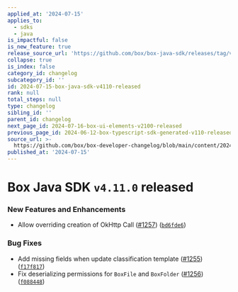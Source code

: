 ```yaml
---
applied_at: '2024-07-15'
applies_to:
  - sdks
  - java
is_impactful: false
is_new_feature: true
release_source_url: 'https://github.com/box/box-java-sdk/releases/tag/v4.11.0'
collapse: true
is_index: false
category_id: changelog
subcategory_id: ''
id: 2024-07-15-box-java-sdk-v4110-released
rank: null
total_steps: null
type: changelog
sibling_id: ''
parent_id: changelog
next_page_id: 2024-07-16-box-ui-elements-v2100-released
previous_page_id: 2024-06-12-box-typescript-sdk-generated-v110-released
source_url: >-
  https://github.com/box/box-developer-changelog/blob/main/content/2024/07-15-box-java-sdk-v4110-released.md
published_at: '2024-07-15'
---
```

# Box Java SDK `v4.11.0` released

### New Features and Enhancements

* Allow overriding creation of OkHttp Call ([#1257][1]) ([`bd6fde6`][2])

### Bug Fixes

* Add missing fields when update classification template ([#1255][3]) ([`f17f817`][4])
* Fix deserializing permissions for `BoxFile` and `BoxFolder` ([#1256][5]) ([`f088448`][6])

[1]: https://github.com/box/box-java-sdk/issues/1257

[2]: https://github.com/box/box-java-sdk/commit/bd6fde6689bebe6cb5889c91214db68e08a4ec8b

[3]: https://github.com/box/box-java-sdk/issues/1255

[4]: https://github.com/box/box-java-sdk/commit/f17f817bde5a412358bf3de8e489ed080715ec4b

[5]: https://github.com/box/box-java-sdk/issues/1256

[6]: https://github.com/box/box-java-sdk/commit/f08844889800a01f7c78941036f6228502fca8b0